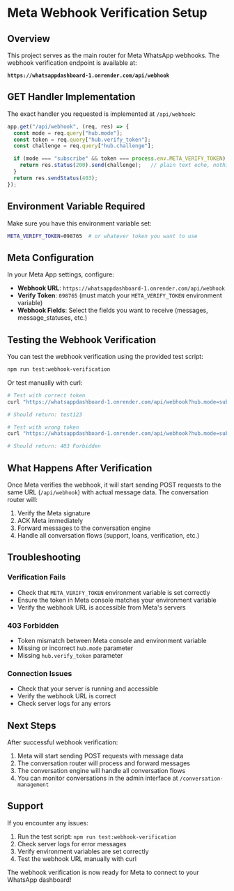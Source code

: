 # Meta Webhook Verification Setup

## Overview

This project serves as the main router for Meta WhatsApp webhooks. The webhook verification endpoint is available at:

**`https://whatsappdashboard-1.onrender.com/api/webhook`**

## GET Handler Implementation

The exact handler you requested is implemented at `/api/webhook`:

```javascript
app.get("/api/webhook", (req, res) => {
  const mode = req.query["hub.mode"];
  const token = req.query["hub.verify_token"];
  const challenge = req.query["hub.challenge"];

  if (mode === "subscribe" && token === process.env.META_VERIFY_TOKEN) {
    return res.status(200).send(challenge);   // plain text echo, nothing else
  }
  return res.sendStatus(403);
});
```

## Environment Variable Required

Make sure you have this environment variable set:

```bash
META_VERIFY_TOKEN=098765  # or whatever token you want to use
```

## Meta Configuration

In your Meta App settings, configure:

- **Webhook URL**: `https://whatsappdashboard-1.onrender.com/api/webhook`
- **Verify Token**: `098765` (must match your `META_VERIFY_TOKEN` environment variable)
- **Webhook Fields**: Select the fields you want to receive (messages, message_statuses, etc.)

## Testing the Webhook Verification

You can test the webhook verification using the provided test script:

```bash
npm run test:webhook-verification
```

Or test manually with curl:

```bash
# Test with correct token
curl "https://whatsappdashboard-1.onrender.com/api/webhook?hub.mode=subscribe&hub.verify_token=098765&hub.challenge=test123"

# Should return: test123

# Test with wrong token
curl "https://whatsappdashboard-1.onrender.com/api/webhook?hub.mode=subscribe&hub.verify_token=wrong&hub.challenge=test123"

# Should return: 403 Forbidden
```

## What Happens After Verification

Once Meta verifies the webhook, it will start sending POST requests to the same URL (`/api/webhook`) with actual message data. The conversation router will:

1. Verify the Meta signature
2. ACK Meta immediately
3. Forward messages to the conversation engine
4. Handle all conversation flows (support, loans, verification, etc.)

## Troubleshooting

### Verification Fails
- Check that `META_VERIFY_TOKEN` environment variable is set correctly
- Ensure the token in Meta console matches your environment variable
- Verify the webhook URL is accessible from Meta's servers

### 403 Forbidden
- Token mismatch between Meta console and environment variable
- Missing or incorrect `hub.mode` parameter
- Missing `hub.verify_token` parameter

### Connection Issues
- Check that your server is running and accessible
- Verify the webhook URL is correct
- Check server logs for any errors

## Next Steps

After successful webhook verification:

1. Meta will start sending POST requests with message data
2. The conversation router will process and forward messages
3. The conversation engine will handle all conversation flows
4. You can monitor conversations in the admin interface at `/conversation-management`

## Support

If you encounter any issues:

1. Run the test script: `npm run test:webhook-verification`
2. Check server logs for error messages
3. Verify environment variables are set correctly
4. Test the webhook URL manually with curl

The webhook verification is now ready for Meta to connect to your WhatsApp dashboard!
